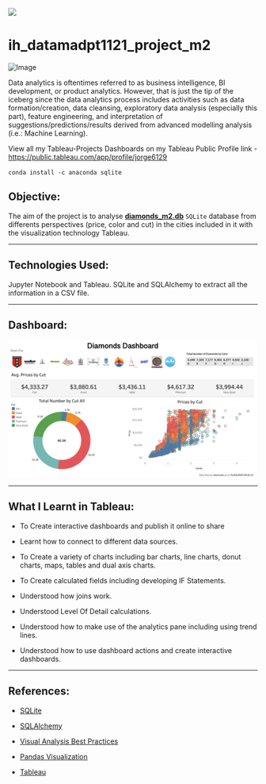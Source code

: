 <p align="left"><img src="https://cdn-images-1.medium.com/max/184/1*2GDcaeYIx_bQAZLxWM4PsQ@2x.png"></p>

# __ih_datamadpt1121_project_m2__

![Image](https://github.com/ih-datapt-mad/ih_datamadpt1121_project_m2/blob/main/images/visuals.jpg)

Data analytics is oftentimes referred to as business intelligence, BI development, or product analytics. However, that is just the tip of the iceberg since the data analytics process includes activities such as data formation/creation, data cleansing, exploratory data analysis (especially this part), feature engineering, and interpretation of suggestions/predictions/results derived from advanced modelling analysis (i.e.: Machine Learning).

View all my Tableau-Projects Dashboards on my Tableau Public Profile link - https://public.tableau.com/app/profile/jorge6129


```
conda install -c anaconda sqlite
```





## **Objective:**

The aim of the project is to analyse [__diamonds_m2.db__](https://github.com/ih-datapt-mad/ih_datamadpt1121_project_m2/blob/main/db/diamonds_m2.db) `SQLite` database from differents perspectives (price, color and cut) in the cities included in it with the visualization technology Tableau.


---



## __Technologies Used:__

Jupyter Notebook and Tableau. SQLite and SQLAlchemy to extract all the information in a CSV file.


---



## **Dashboard:**

![Screenshot](https://github.com/JorgeDiaz10/ih_datamadpt1121_project_m2/blob/main/images/Screenshot.png)


---



## **What I Learnt in Tableau:**
- To Create interactive dashboards and publish it online to share

- Learnt how to connect to different data sources.

- To Create a variety of charts including bar charts, line charts, donut charts, maps, tables and dual axis charts.

- To Create calculated fields including developing IF Statements.

- Understood how joins work.

- Understood Level Of Detail calculations.

- Understood how to make use of the analytics pane including using trend lines.

- Understood how to use dashboard actions and create interactive dashboards.


---



## **References:**

- [SQLite](https://www.sqlite.org/index.html)

- [SQLAlchemy](https://docs.sqlalchemy.org/en/14/core/engines.html)

- [Visual Analysis Best Practices](https://github.com/ih-datapt-mad/ih_datamadpt1121_project_m2/blob/main/images/visual-analysis-guidebook.pdf)

- [Pandas Visualization](https://pandas.pydata.org/docs/reference/api/pandas.DataFrame.plot.html)

- [Tableau](https://github.com/ih-datapt-mad/dataptmad1121_lessons/blob/main/module-2/visualization_tableau.md)
